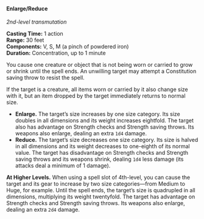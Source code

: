 #### Enlarge/Reduce
<!-- markdownlint-disable link-image-reference-definitions -->
[_metadata_:spell_name]:- "Enlarge/Reduce"
[_metadata_:spell_level]:- "2"
[_metadata_:spell_school]:- "transmutation"
[_metadata_:ritual]:- "false"
[_metadata_:casting_time_amount]:- "1"
[_metadata_:casting_time_unit]:- "action"
[_metadata_:range]:- "30 feet"
[_metadata_:target]:- "One creature or object"
[_metadata_:components_verbal]:- "true"
[_metadata_:components_somatic]:- "true"
[_metadata_:components_material]:- "true"
[_metadata_:components_material_description]:- "a pinch of powdered iron"
[_metadata_:duration]:- "1 minute"
[_metadata_:concentration]:- "true"
[_metadata_:saving_throw]:- "Constitution"
[_metadata_:saving_throw_success]:- "avoids_effect"
[_metadata_:compared_to_wotc_srd_5.1]:- "mechanics_different_wording_different"
[_metadata_:compared_to_a5e_srd]:- "mechanics_same_wording_different"
<!-- markdownlint-disable-next-line no-emphasis-as-heading -->
_2nd-level transmutation_

**Casting Time:** 1 action \
**Range:** 30 feet \
**Components:** V, S, M (a pinch of powdered iron) \
**Duration:** Concentration, up to 1 minute

You cause one creature or object  that is not being worn or carried to grow or shrink until the spell ends.
An unwilling target may attempt a Constitution saving throw to resist the spell.

If the target is a creature, all items worn or carried by it also change size with it, but an item dropped by the target immediately returns to normal size.

- **Enlarge.**
  The target’s size increases by one size category.
  Its size doubles in all dimensions and its weight increases eightfold.
  The target also has advantage on Strength checks and Strength saving throws.
  Its weapons also enlarge, dealing an extra `1d4` damage.
- **Reduce.**
  The target’s size decreases one size category.
  Its size is halved in all dimensions and its weight decreases to one-eighth of its normal value.
  The target has disadvantage on Strength checks and Strength saving throws and its weapons shrink, dealing `1d4` less damage (its attacks deal a minimum of 1 damage).

**At Higher Levels.**
When using a spell slot of 4th-level, you can cause the target and its gear to increase by two size categories—from Medium to Huge, for example.
Until the spell ends, the target’s size is quadrupled in all dimensions, multiplying its weight twentyfold.
The target has advantage on Strength checks and Strength saving throws.
Its weapons also enlarge, dealing an extra `2d4` damage.
